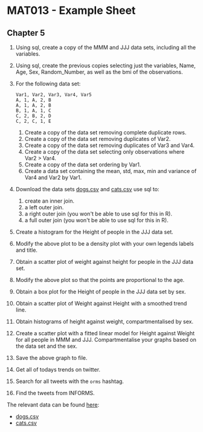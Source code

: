 # MAT013 - Example Sheet
## Chapter 5

1.  Using sql, create a copy of the MMM and JJJ data sets, including all the variables.

2.  Using sql, create the previous copies selecting just the variables, Name, Age, Sex, Random\_Number, as well as the bmi of the observations.

3.  For the following data set:

        Var1, Var2, Var3, Var4, Var5
        A, 1, A, 2, B
        A, 1, A, 2, B
        B, 1, A, 1, C
        C, 2, B, 2, D
        C, 2, C, 1, E

    1.  Create a copy of the data set removing complete duplicate rows.
    2.  Create a copy of the data set removing duplicates of Var2.
    3.  Create a copy of the data set removing duplicates of Var3 and Var4.
    4.  Create a copy of the data set selecting only observations where Var2 $>$ Var4.
    5.  Create a copy of the data set ordering by Var1.
    6.  Create a data set containing the mean, std, max, min and variance of Var4 and Var2 by Var1.

4.  Download the data sets [dogs.csv](../Data/C5/dogs.csv) and [cats.csv](../Data/C5/cats.csv) use sql to:

    1.  create an inner join.
    2.  a left outer join.
    3.  a right outer join (you won't be able to use sql for this in R).
    4.  a full outer join (you won't be able to use sql for this in R).

5.  Create a histogram for the Height of people in the JJJ data set.

6.  Modify the above plot to be a density plot with your own legends labels and title.

7.  Obtain a scatter plot of weight against height for people in the JJJ data set.

8.  Modify the above plot so that the points are proportional to the age.

9.  Obtain a box plot for the Height of people in the JJJ data set by sex.

10. Obtain a scatter plot of Weight against Height with a smoothed trend line.

11. Obtain histograms of height against weight, compartmentalised by sex.

12. Create a scatter plot with a fitted linear model for Height against Weight for all people in MMM and JJJ. Compartmentalise your graphs based on the data set and the sex.

13. Save the above graph to file.

14. Get all of todays trends on twitter.

15. Search for all tweets with the `orms` hashtag.

16. Find the tweets from INFORMS.

The relevant data can be found [here](../Data/C5):

- [dogs.csv](../Data/C5/dogs.csv)
- [cats.csv](../Data/C5/cats.csv)
